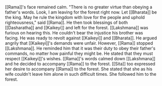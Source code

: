 [[Rama]]'s face remained calm. "There is no greater virtue than obeying a father's words. Look, I am leaving for the forest right now. Let [[Bharata]] be the king. May he rule the kingdom with love for the people and uphold righteousness," said [[Rama]]. He then took blessings of both [[Dasharatha]] and [[Kaikeyi]] and left for the forest. [[Lakshmana]] was furious on hearing this. He couldn't bear the injustice his brother was facing. He was ready to revolt against [[Kaikeyi]] and [[Bharata]]. He argued angrily that [[Kaikeyi]]'s demands were unfair. However, [[Rama]] stopped [[Lakshmana]]. He reminded him that it was their duty to obey their father's commands, no matter how painful they might be. He stated that they must respect [[Kaikeyi]]'s wishes. [[Rama]]'s words calmed down [[Lakshmana]] and he decided to accompany [[Rama]] to the forest. [[Sita]] too expressed her desire to accompany [[Rama]] to the forest. She stated that she as his wife couldn't leave him alone in such difficult times. She followed him to the forest.